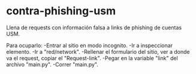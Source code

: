 # contra-phishing-usm
Llena de requests con información falsa a links de phishing de cuentas USM.

Para ocuparlo:
-Entrar al sitio en modo incognito.
-Ir a inspeccionar elemento.
-Ir a "red/network".
-Rellenar el formulario del sitio, ver a donde va el request, copiar el "Request-link".
-Pegar en la variable "link" del archivo "main.py".
-Correr "main.py".
